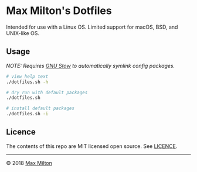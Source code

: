 # Max Milton's Dotfiles

Intended for use with a Linux OS. Limited support for macOS, BSD, and UNIX-like OS.

## Usage

_NOTE: Requires [GNU Stow](https://www.gnu.org/software/stow/) to automatically symlink config packages._

```bash
# view help text
./dotfiles.sh -h

# dry run with default packages
./dotfiles.sh

# install default packages
./dotfiles.sh -i
```

## Licence

The contents of this repo are MIT licensed open source. See [LICENCE](https://github.com/MaxMilton/dotfiles/blob/master/LICENCE).

-----

© 2018 [Max Milton](https://maxmilton.com)
